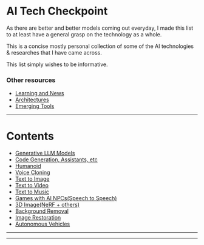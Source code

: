 # AI Tech Checkpoint

As there are better and better models coming out everyday, I made this list to at least have a general grasp on the technology as a whole.

This is a concise mostly personal collection of some of the AI technologies & researches that I have came across. 

This list simply wishes to be informative.


### Other resources

- [Learning and News](/Resources/Resources/Readme.md)
- [Architectures](/Resources/Architectures/Readme.md)
- [Emerging Tools](/Resources/Architectures/Readme.md)

---

# Contents
- [Generative LLM Models](/Directories/Generative-LLMs/README.md)
- [Code Generation, Assistants, etc](/Directories/Code-Generation/README.md)
- [Humanoid](/Directories/Humanoid/README.md)
- [Voice Cloning](/Directories/Voice-Cloning/README.md)
- [Text to Image](/Directories/Text-to-Image/README.md)
- [Text to Video](/Directories/Text-to-Video/README.md)
- [Text to Music](/Directories/Text-to-Music/README.md)
- [Games with AI NPCs(Speech to Speech)](/Directories/Game-AI-NPCs/README.md)
- [3D Image(NeRF + others)](/Directories/Text-to-Video/README.md)
- [Background Removal](/Directories/Background-removal/README.md)
- [Image Restoration](/Directories/Image-Restoration/README.md)
- [Autonomous Vehicles](/Directories/Autonomous-Vehicles/README.md)

---

---
